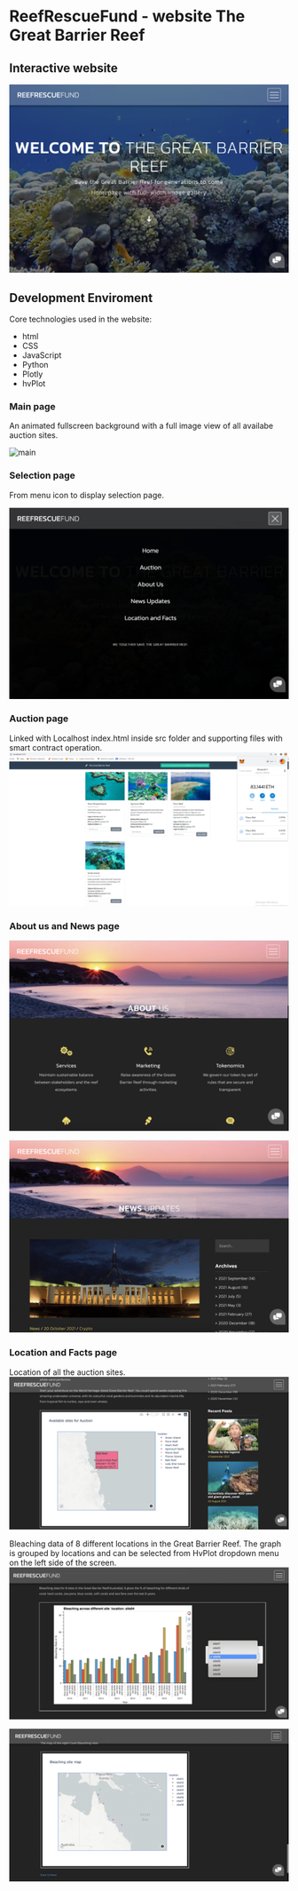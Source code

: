 # ReefRescueFund - website The Great Barrier Reef 
## Interactive website


![main](img/hp0.png)

## Development Enviroment
Core technologies used in the website:
- html
- CSS
- JavaScript
- Python
- Plotly
- hvPlot

### Main page
An animated fullscreen background with a full image view of all availabe auction sites.

![main](img/hp1.png)

### Selection page
From menu icon to display selection page.

![main](img/hp2.png)

### Auction page
Linked with Localhost index.html inside src folder and supporting files with smart contract operation. 
![homepage](img/homepage.png)

### About us and News page

![hp](img/hp3.png)

![hp](img/hp4.png)


### Location and Facts page 

 Location of all the auction sites. 
![hp](img/hp5.png)


Bleaching data of 8 different locations in the Great Barrier Reef. The graph is grouped by locations and can be selected from HvPlot dropdown menu on the left side of the screen. 
![hp](img/hp7.png)

![hp](img/hp6.png)

